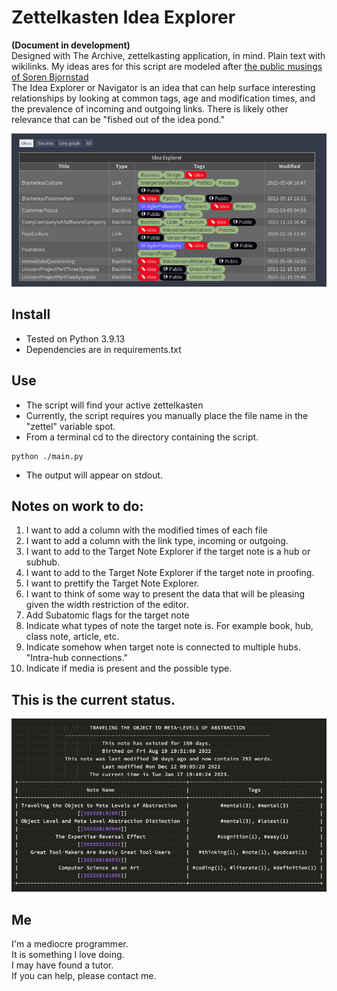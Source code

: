 # Zettelkasten Idea Explorer  
**(Document in development)**  
Designed with The Archive, zettelkasting application, in mind. Plain text with wikilinks. 
My ideas ares for this script are modeled after [the public musings of Soren Bjornstad](https://zettelkasten.sorenbjornstad.com/#ImprovementOfDailyWork)  
The Idea Explorer or Navigator is an idea that can help surface interesting relationships by looking at common tags, age and modification times, and the prevalence of incoming and outgoing links. There is likely other relevance that can be "fished out of the idea pond."

![Soren's Idea Explorer](media/Soren'sIdeaExplorer.png)

## Install
- Tested on Python 3.9.13
- Dependencies are in requirements.txt

## Use
- The script will find your active zettelkasten
- Currently, the script requires you manually place the file name in the "zettel" variable spot.
- From a terminal cd to the directory containing the script.
```
python ./main.py
```
- The output will appear on stdout.

## Notes on work to do:
1. I want to add a column with the modified times of each file
2. I want to add a column with the link type, incoming or outgoing.
3. I want to add to the Target Note Explorer if the target note is a hub or subhub.
4. I want to add to the Target Note Explorer if the target note in proofing.
5. I want to prettify the Target Note Explorer.
6. I want to think of some way to present the data that will be pleasing given the width restriction of the editor.
7. Add Subatomic flags for the target note 
3. Indicate what types of note the target note is. For example book, hub, class note, article, etc.
6. Indicate somehow when target note is connected to multiple hubs. "Intra-hub connections."
7. Indicate if media is present and the possible type.



## This is the current status.

![Zettel Idea Navigator](media/ZettelIdeaNavigator.png)


## Me
I'm a mediocre programmer.  
It is something I love doing.  
I may have found a tutor.  
If you can help, please contact me.